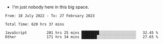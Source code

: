 - I'm just nobody here in this big space.


<!--START_SECTION:waka-->

```text
From: 18 July 2022 - To: 27 February 2023

Total Time: 620 hrs 37 mins

JavaScript         201 hrs 25 mins ████████░░░░░░░░░░░░░░░░░   32.45 %
Other              171 hrs 34 mins ███████░░░░░░░░░░░░░░░░░░   27.65 %
```

<!--END_SECTION:waka-->
